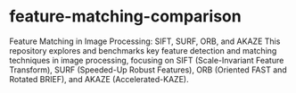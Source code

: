 # feature-matching-comparison
Feature Matching in Image Processing: SIFT, SURF, ORB, and AKAZE This repository explores and benchmarks key feature detection and matching techniques in image processing, focusing on SIFT (Scale-Invariant Feature Transform), SURF (Speeded-Up Robust Features), ORB (Oriented FAST and Rotated BRIEF), and AKAZE (Accelerated-KAZE).

